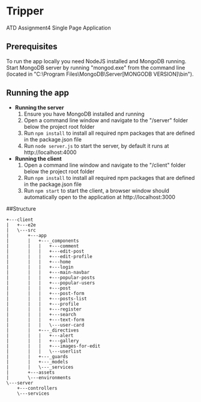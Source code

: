 # Tripper
ATD Assignment4 Single Page Application

## Prerequisites
To run the app locally you need NodeJS installed and MongoDB running.
Start MongoDB server by running "mongod.exe" from the command line (located in "C:\Program Files\MongoDB\Server\[MONGODB VERSION]\bin").

## Running the app
* **Running the server**
    1. Ensure you have MongoDB installed and running
    1. Open a command line window and navigate to the "/server" folder below the project root folder
    1. Run `npm install` to install all required npm packages that are defined in the package.json file
    1. Run `node server.js` to start the server, by default it runs at http://localhost:4000
* **Running the client**
    1. Open a command line window and navigate to the "/client" folder below the project root folder
    1. Run `npm install` to install all required npm packages that are defined in the package.json file
    1. Run `npm start` to start the client, a browser window should automatically open to the application at http://localhost:3000


##Structure
```
+---client
|   +---e2e
|   \---src
|       +---app
|       |   +---_components
|       |   |   +---comment
|       |   |   +---edit-post
|       |   |   +---edit-profile
|       |   |   +---home
|       |   |   +---login
|       |   |   +---main-navbar
|       |   |   +---popular-posts
|       |   |   +---popular-users
|       |   |   +---post
|       |   |   +---post-form
|       |   |   +---posts-list
|       |   |   +---profile
|       |   |   +---register
|       |   |   +---search
|       |   |   +---text-form
|       |   |   \---user-card
|       |   +---_directives
|       |   |   +---alert
|       |   |   +---gallery
|       |   |   +---images-for-edit
|       |   |   \---userlist
|       |   +---_guards
|       |   +---_models
|       |   \---_services
|       +---assets
|       \---environments
\---server
    +---controllers
    \---services
```